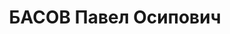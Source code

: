 ---
title: БАСОВ Павел Осипович
description: 'Род. в 1897, с. Вад, русский. Проживал: г. Горький. Ст. контрольный
  мастер ЦВИРЛ

  Арестован 20.09.1936. Обв. по ст. 17-58-8, 58-11. Приговор: ВК ВС СССР – к 10 г.
  лиш. св., 5 г. п/п (20.05.37)'
---